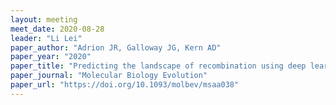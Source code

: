```yaml
---
layout: meeting
meet_date: 2020-08-28
leader: "Li Lei"
paper_author: "Adrion JR, Galloway JG, Kern AD"
paper_year: "2020"
paper_title: "Predicting the landscape of recombination using deep learning"
paper_journal: "Molecular Biology Evolution"
paper_url: "https://doi.org/10.1093/molbev/msaa038"
---
```

